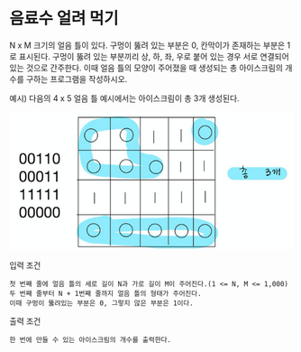 # 음료수 얼려 먹기

N x M 크기의 얼음 틀이 있다. 구멍이 뚫려 있는 부분은 0, 칸막이가 존재하는 부분은 1로 표시된다. 
구멍이 뚫려 있는 부분끼리 상, 하, 좌, 우로 붙어 있는 경우 서로 연결되어 있는 것으로 간주한다. 
이때 얼음 틀의 모양이 주어졌을 때 생성되는 총 아이스크림의 개수를 구하는 프로그램을 작성하시오.

예시) 다음의 4 x 5 얼음 틀 예시에서는 아이스크림이 총 3개 생성된다.

![img.png](img.png)


입력 조건

    첫 번째 줄에 얼음 틀의 세로 길이 N과 가로 길이 M이 주어진다.(1 <= N, M <= 1,000)       
    두 번째 줄부터 N + 1번째 줄까지 얼음 틀의 형태가 주어진다.    
    이때 구멍이 뚫려있는 부분은 0, 그렇지 않은 부분은 1이다.  

출력 조건

    한 번에 만들 수 있는 아이스크림의 개수를 출력한다.   

